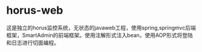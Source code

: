 # horus-web
这是独立的horus监控系统，无状态的javaweb工程，使用spring,springmvc后端框架，SmartAdmin的前端框架。使用注解形式注入bean，使用AOP形式将登陆和日志进行切面编程。
